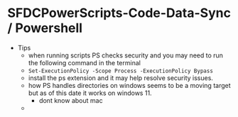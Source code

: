 # SFDCPowerScripts-Code-Data-Sync / Powershell

* Tips
  * when running scripts PS checks security and you may need to run the following command in the terminal
  * `Set-ExecutionPolicy -Scope Process -ExecutionPolicy Bypass`
  * install the ps extension and it may help resolve security issues.
  * how PS handles directories on windows seems to be a moving target but as of this date it works on windows 11.
    * dont know about mac
  *
